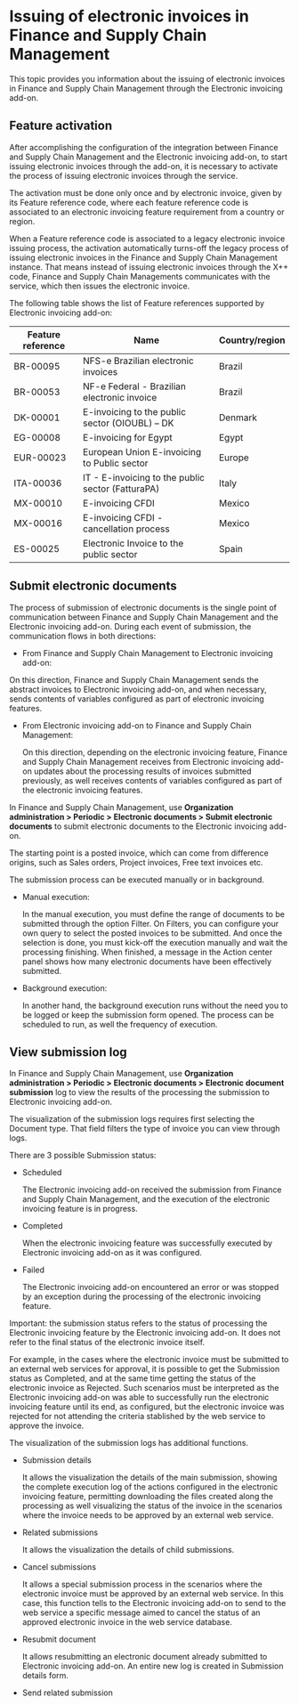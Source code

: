 # Issuing of electronic invoices in Finance and Supply Chain Management

This topic provides you information about the issuing of electronic
invoices in Finance and Supply Chain Management through the Electronic
invoicing add-on.

## Feature activation

After accomplishing the configuration of the integration between Finance
and Supply Chain Management and the Electronic invoicing add-on, to
start issuing electronic invoices through the add-on, it is necessary to
activate the process of issuing electronic invoices through the service.

The activation must be done only once and by electronic invoice, given
by its Feature reference code, where each feature reference code is
associated to an electronic invoicing feature requirement from a country
or region.

When a Feature reference code is associated to a legacy electronic
invoice issuing process, the activation automatically turns-off the
legacy process of issuing electronic invoices in the Finance and Supply
Chain Management instance. That means instead of issuing electronic
invoices through the X++ code, Finance and Supply Chain Managements
communicates with the service, which then issues the electronic invoice.

The following table shows the list of Feature references supported by
Electronic invoicing add-on:

Feature reference              | Name                                                | Country/region  |
|------------------------------|-----------------------------------------------------|-----------------|
| BR-00095                     | NFS-e Brazilian electronic invoices                 | Brazil          |
| BR-00053                     | NF-e Federal - Brazilian electronic invoice         | Brazil          |
| DK-00001                     | E-invoicing to the public sector (OIOUBL) – DK      | Denmark         |
| EG-00008                     | E-invoicing for Egypt                               | Egypt           |
| EUR-00023                    | European Union E-invoicing to Public sector         | Europe          |
| ITA-00036                    | IT - E-invoicing to the public sector (FatturaPA)   | Italy           |
| MX-00010                     | E-invoicing CFDI                                    | Mexico          |
| MX-00016                     | E-invoicing CFDI - cancellation process             | Mexico          |
| ES-00025                     | Electronic Invoice to the public sector             | Spain           |

## Submit electronic documents

The process of submission of electronic documents is the single point of
communication between Finance and Supply Chain Management and the
Electronic invoicing add-on. During each event of submission, the
communication flows in both directions:

-   From Finance and Supply Chain Management to Electronic invoicing
    add-on:

On this direction, Finance and Supply Chain Management sends the
abstract invoices to Electronic invoicing add-on, and when necessary,
sends contents of variables configured as part of electronic invoicing
features.

-   From Electronic invoicing add-on to Finance and Supply Chain
    Management:

    On this direction, depending on the electronic invoicing feature,
    Finance and Supply Chain Management receives from Electronic
    invoicing add-on updates about the processing results of invoices
    submitted previously, as well receives contents of variables
    configured as part of the electronic invoicing features.

In Finance and Supply Chain Management, use **Organization
administration &gt; Periodic &gt; Electronic documents &gt; Submit
electronic documents** to submit electronic documents to the Electronic
invoicing add-on.

The starting point is a posted invoice, which can come from difference
origins, such as Sales orders, Project invoices, Free text invoices etc.

The submission process can be executed manually or in background.

-   Manual execution:

    In the manual execution, you must define the range of documents to
    be submitted through the option Filter. On Filters, you can
    configure your own query to select the posted invoices to be
    submitted. And once the selection is done, you must kick-off the
    execution manually and wait the processing finishing. When finished,
    a message in the Action center panel shows how many electronic
    documents have been effectively submitted.

-   Background execution:

    In another hand, the background execution runs without the need you
    to be logged or keep the submission form opened. The process can be
    scheduled to run, as well the frequency of execution.

## View submission log

In Finance and Supply Chain Management, use **Organization
administration &gt; Periodic &gt; Electronic documents &gt; Electronic
document submission** log to view the results of the processing the
submission to Electronic invoicing add-on.

The visualization of the submission logs requires first selecting the
Document type. That field filters the type of invoice you can view
through logs.

There are 3 possible Submission status:

-   Scheduled

    The Electronic invoicing add-on received the submission from Finance
    and Supply Chain Management, and the execution of the electronic
    invoicing feature is in progress.

-   Completed

    When the electronic invoicing feature was successfully executed by
    Electronic invoicing add-on as it was configured.

-   Failed

    The Electronic invoicing add-on encountered an error or was stopped
    by an exception during the processing of the electronic invoicing
    feature.

Important: the submission status refers to the status of processing the
Electronic invoicing feature by the Electronic invoicing add-on. It does
not refer to the final status of the electronic invoice itself.

For example, in the cases where the electronic invoice must be submitted
to an external web services for approval, it is possible to get the
Submission status as Completed, and at the same time getting the status
of the electronic invoice as Rejected. Such scenarios must be
interpreted as the Electronic invoicing add-on was able to successfully
run the electronic invoicing feature until its end, as configured, but
the electronic invoice was rejected for not attending the criteria
stablished by the web service to approve the invoice.

The visualization of the submission logs has additional functions.

-   Submission details

    It allows the visualization the details of the main submission,
    showing the complete execution log of the actions configured in the
    electronic invoicing feature, permitting downloading the files
    created along the processing as well visualizing the status of the
    invoice in the scenarios where the invoice needs to be approved by
    an external web service.

-   Related submissions

    It allows the visualization the details of child submissions.

-   Cancel submissions

    It allows a special submission process in the scenarios where the
    electronic invoice must be approved by an external web service. In
    this case, this function tells to the Electronic invoicing add-on to
    send to the web service a specific message aimed to cancel the
    status of an approved electronic invoice in the web service
    database.

-   Resubmit document

    It allows resubmitting an electronic document already submitted to
    Electronic invoicing add-on. An entire new log is created in
    Submission details form.

-   Send related submission


